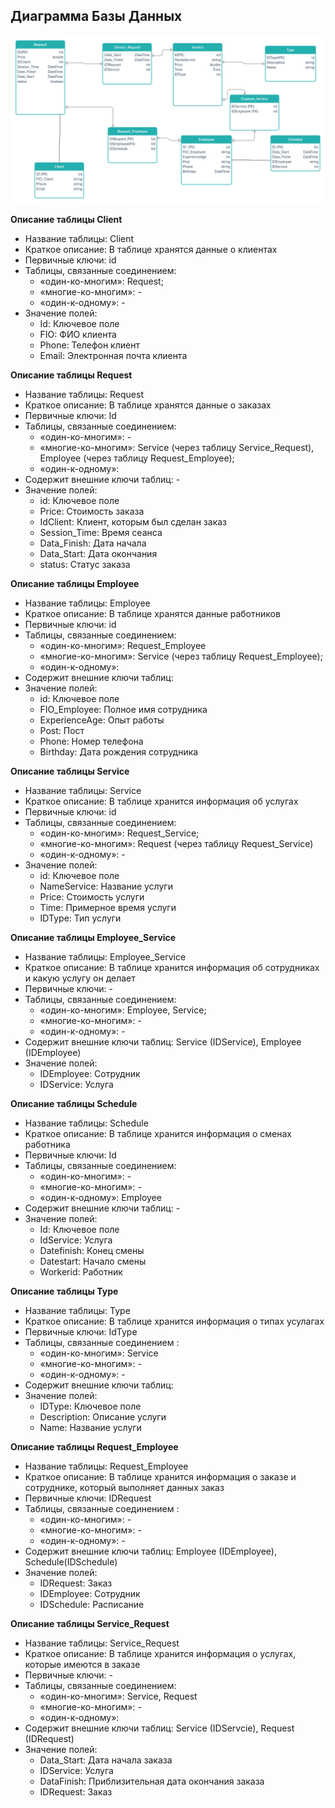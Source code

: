 ## Диаграмма Базы Данных
![Диаграмма](Diagrams/BD.png) 

**Описание таблицы Client**

+ Название таблицы:	Client
+ Краткое описание:	В таблице хранятся данные о клиентах
+ Первичные ключи:	id
+ Таблицы, связанные соединением:
    *   «один-ко-многим»:	Request;
    *   «многие-ко-многим»:	-
    *   «один-к-одному»:	-
+ Значение полей: 
    *   Id:	Ключевое поле
    *   FIO:	ФИО клиента
    *   Phone:	Телефон клиент
    *   Email:	Электронная почта клиента 

**Описание таблицы Request**

+ Название таблицы:	Request 
+ Краткое описание:	В таблице хранятся данные о заказах
+ Первичные ключи:	Id
+ Таблицы, связанные соединением:
    *   «один-ко-многим»:	-
    *   «многие-ко-многим»:	Service (через таблицу Service_Request), Employee (через таблицу Request_Employee);
    *   «один-к-одному»:	
+ Содержит внешние ключи таблиц: - 	
+ Значение полей:	
    *   id:	Ключевое поле
	*   Price:	Стоимость заказа
	*   IdClient:	Клиент, которым был сделан заказ
	*   Session_Time:	Время сеанса
	*   Data_Finish:	Дата начала
	*   Data_Start:	Дата окончания
	*   status:	Статус заказа

**Описание таблицы Employee**

+ Название таблицы:	Employee
+ Краткое описание:	В таблице хранятся данные работников
+ Первичные ключи: id
+ Таблицы, связанные соединением: 
    *   «один-ко-многим»:	Request_Employee
    *   «многие-ко-многим»:	Service (через таблицу Request_Employee);
    *   «один-к-одному»:	
+ Содержит внешние ключи таблиц:	
+ Значение полей:	
    *   id:	Ключевое поле
	*   FIO_Employee:	Полное имя сотрудника
	*   ExperienceAge:	Опыт работы
	*   Post:	Пост
	*   Phone:	Номер телефона
	*   Birthday: 	Дата рождения сотрудника 

**Описание таблицы Service**

+ Название таблицы:	Service
+ Краткое описание:	В таблице хранится информация об услугах
+ Первичные ключи:	id
+ Таблицы, связанные соединением: 
    *   «один-ко-многим»:	Request_Service;
    *   «многие-ко-многим»:	Request (через таблицу Request_Service)
    *   «один-к-одному»:	-
+ Значение полей:	
    *   id:	Ключевое поле
	*   NameService:	Название услуги
	*   Price:	Стоимость услуги
	*   Time:	Примерное время услуги
	*   IDType:	Тип услуги

**Описание таблицы Employee_Service**

+ Название таблицы:	Employee_Service
+ Краткое описание:	В таблице хранится информация об сотрудниках и какую услугу он делает
+ Первичные ключи:	-
+ Таблицы, связанные соединением: 
    *   «один-ко-многим»:	Employee, Service;
    *   «многие-ко-многим»:	-
    *   «один-к-одному»:	-
+ Содержит внешние ключи таблиц:	Service (IDService), Employee (IDEmployee)
+ Значение полей:	
    *   IDEmployee:	Сотрудник
	*   IDService:	Услуга

**Описание таблицы Schedule**

+ Название таблицы:	Schedule
+ Краткое описание:	В таблице хранится информация о сменах работника
+ Первичные ключи:	Id
+ Таблицы, связанные соединением: 
    *   «один-ко-многим»:	-
    *   «многие-ко-многим»:	-
    *   «один-к-одному»:	Employee
+ Содержит внешние ключи таблиц:	-
+ Значение полей:	
    *   Id:	Ключевое поле
	*   IdService: 	Услуга
	*   Datefinish:	Конец смены
	*   Datestart:	Начало смены
	*   Workerid:	Работник

**Описание таблицы Type**

+ Название таблицы:	Type
+ Краткое описание:	В таблице хранится информация о типах усулагах
+ Первичные ключи:	IdType
+ Таблицы, связанные соединением :
    *   «один-ко-многим»:	Service
    *    «многие-ко-многим»:	-
    *   «один-к-одному»:	-
+ Содержит внешние ключи таблиц:	
+ Значение полей:	
    *   IDType:	Ключевое поле
	*   Description:	Описание услуги
	*   Name:	Название услуги

**Описание таблицы Request_Employee**

+ Название таблицы:	Request_Employee
+ Краткое описание:	В таблице хранится информация о заказе и сотруднике, который выполняет данных заказ
+ Первичные ключи:	IDRequest
+ Таблицы, связанные соединением :
    *   «один-ко-многим»:	-
    *   «многие-ко-многим»:	-
    *   «один-к-одному»:	-
+ Содержит внешние ключи таблиц:	Employee (IDEmployee), Schedule(IDSchedule)
+ Значение полей:	
    *   IDRequest:	Заказ
	*   IDEmployee:	Сотрудник
	*   IDSchedule:	Расписание


**Описание таблицы Service_Request**

+ Название таблицы:	Service_Request
+ Краткое описание:	В таблице хранится информация о услугах, которые имеются в заказе
+ Первичные ключи:	-
+ Таблицы, связанные соединением: 
    *   «один-ко-многим»:	Service, Request
    *   «многие-ко-многим»:	-
    *   «один-к-одному»:	
+ Содержит внешние ключи таблиц:	Service (IDServcie), Request (IDRequest)
+ Значение полей:	
    *   Data_Start:	Дата начала заказа 
	*   IDService:	Услуга
	*   DataFinish:	Приблизительная дата окончания заказа
	*   IDRequest:	Заказ

